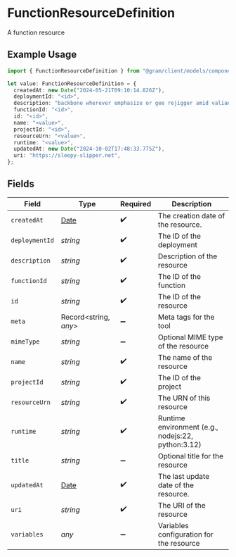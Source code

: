 # FunctionResourceDefinition

A function resource

## Example Usage

```typescript
import { FunctionResourceDefinition } from "@gram/client/models/components";

let value: FunctionResourceDefinition = {
  createdAt: new Date("2024-05-21T09:10:14.826Z"),
  deploymentId: "<id>",
  description: "backbone wherever emphasize or gee rejigger amid valiantly",
  functionId: "<id>",
  id: "<id>",
  name: "<value>",
  projectId: "<id>",
  resourceUrn: "<value>",
  runtime: "<value>",
  updatedAt: new Date("2024-10-02T17:48:33.775Z"),
  uri: "https://sleepy-slipper.net",
};
```

## Fields

| Field                                                                                         | Type                                                                                          | Required                                                                                      | Description                                                                                   |
| --------------------------------------------------------------------------------------------- | --------------------------------------------------------------------------------------------- | --------------------------------------------------------------------------------------------- | --------------------------------------------------------------------------------------------- |
| `createdAt`                                                                                   | [Date](https://developer.mozilla.org/en-US/docs/Web/JavaScript/Reference/Global_Objects/Date) | :heavy_check_mark:                                                                            | The creation date of the resource.                                                            |
| `deploymentId`                                                                                | *string*                                                                                      | :heavy_check_mark:                                                                            | The ID of the deployment                                                                      |
| `description`                                                                                 | *string*                                                                                      | :heavy_check_mark:                                                                            | Description of the resource                                                                   |
| `functionId`                                                                                  | *string*                                                                                      | :heavy_check_mark:                                                                            | The ID of the function                                                                        |
| `id`                                                                                          | *string*                                                                                      | :heavy_check_mark:                                                                            | The ID of the resource                                                                        |
| `meta`                                                                                        | Record<string, *any*>                                                                         | :heavy_minus_sign:                                                                            | Meta tags for the tool                                                                        |
| `mimeType`                                                                                    | *string*                                                                                      | :heavy_minus_sign:                                                                            | Optional MIME type of the resource                                                            |
| `name`                                                                                        | *string*                                                                                      | :heavy_check_mark:                                                                            | The name of the resource                                                                      |
| `projectId`                                                                                   | *string*                                                                                      | :heavy_check_mark:                                                                            | The ID of the project                                                                         |
| `resourceUrn`                                                                                 | *string*                                                                                      | :heavy_check_mark:                                                                            | The URN of this resource                                                                      |
| `runtime`                                                                                     | *string*                                                                                      | :heavy_check_mark:                                                                            | Runtime environment (e.g., nodejs:22, python:3.12)                                            |
| `title`                                                                                       | *string*                                                                                      | :heavy_minus_sign:                                                                            | Optional title for the resource                                                               |
| `updatedAt`                                                                                   | [Date](https://developer.mozilla.org/en-US/docs/Web/JavaScript/Reference/Global_Objects/Date) | :heavy_check_mark:                                                                            | The last update date of the resource.                                                         |
| `uri`                                                                                         | *string*                                                                                      | :heavy_check_mark:                                                                            | The URI of the resource                                                                       |
| `variables`                                                                                   | *any*                                                                                         | :heavy_minus_sign:                                                                            | Variables configuration for the resource                                                      |